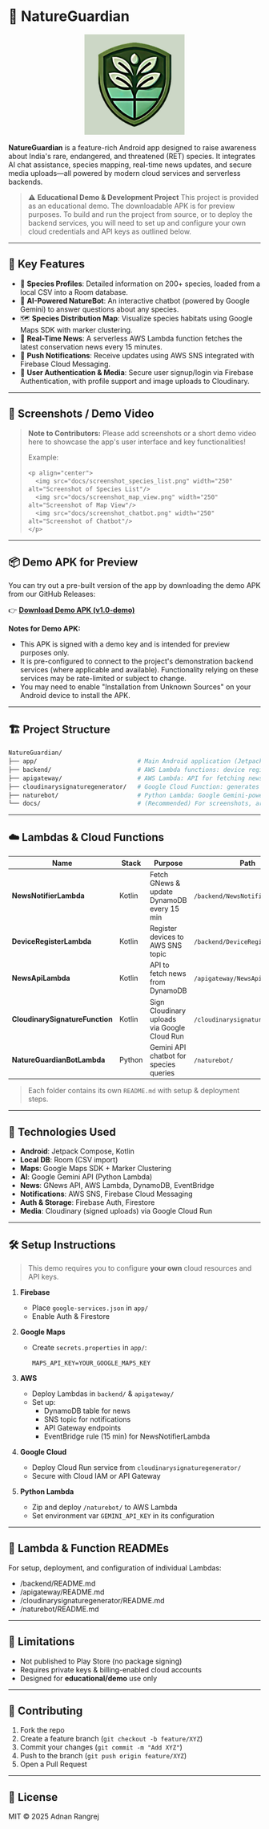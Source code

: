 # 🌿 NatureGuardian

<p align="center">
  <img src="https://raw.githubusercontent.com/adnanrangrej/nature-guardian/refs/heads/main/app/src/main/ic_launcher-playstore.png" height="200" alt="NatureGuardian App Icon"/>
</p>

**NatureGuardian** is a feature-rich Android app designed to raise awareness about India's rare, endangered, and threatened (RET) species. It integrates AI chat assistance, species mapping, real-time news updates, and secure media uploads—all powered by modern cloud services and serverless backends.

> ⚠️ **Educational Demo & Development Project**
> This project is provided as an educational demo. The downloadable APK is for preview purposes. To build and run the project from source, or to deploy the backend services, you will need to set up and configure your own cloud credentials and API keys as outlined below.

---

## 📱 Key Features

- 🔎 **Species Profiles**: Detailed information on 200+ species, loaded from a local CSV into a Room database.
- 🤖 **AI-Powered NatureBot**: An interactive chatbot (powered by Google Gemini) to answer questions about any species.
- 🗺️ **Species Distribution Map**: Visualize species habitats using Google Maps SDK with marker clustering.
- 📰 **Real-Time News**: A serverless AWS Lambda function fetches the latest conservation news every 15 minutes.
- 🔔 **Push Notifications**: Receive updates using AWS SNS integrated with Firebase Cloud Messaging.
- 🧾 **User Authentication & Media**: Secure user signup/login via Firebase Authentication, with profile support and image uploads to Cloudinary.

---

## 📸 Screenshots / Demo Video

> **Note to Contributors:** Please add screenshots or a short demo video here to showcase the app's user interface and key functionalities!
>
> Example:
> ```
> <p align="center">
>   <img src="docs/screenshot_species_list.png" width="250" alt="Screenshot of Species List"/>
>   <img src="docs/screenshot_map_view.png" width="250" alt="Screenshot of Map View"/>
>   <img src="docs/screenshot_chatbot.png" width="250" alt="Screenshot of Chatbot"/>
> </p>
> ```

---

## 📦 Demo APK for Preview

You can try out a pre-built version of the app by downloading the demo APK from our GitHub Releases:

👉 **[Download Demo APK (v1.0-demo)](https://github.com/adnanrangrej/nature-guardian/releases/download/v1.0-demo/app-release.apk)**

**Notes for Demo APK:**
* This APK is signed with a demo key and is intended for preview purposes only.
* It is pre-configured to connect to the project's demonstration backend services (where applicable and available). Functionality relying on these services may be rate-limited or subject to change.
* You may need to enable "Installation from Unknown Sources" on your Android device to install the APK.

---

## 🏗️ Project Structure

```bash
NatureGuardian/
├── app/                            # Main Android application (Jetpack Compose, Kotlin)
├── backend/                        # AWS Lambda functions: device registration & news notifier
├── apigateway/                     # AWS Lambda: API for fetching news from DynamoDB
├── cloudinarysignaturegenerator/   # Google Cloud Function: generates signatures for secure image uploads
├── naturebot/                      # Python Lambda: Google Gemini-powered AI species assistant
└── docs/                           # (Recommended) For screenshots, architecture diagrams, etc.
```

---

## ☁️ Lambdas & Cloud Functions

| Name                              | Stack   | Purpose                                            | Path                              |
|-----------------------------------|---------|----------------------------------------------------|-----------------------------------|
| **NewsNotifierLambda**            | Kotlin  | Fetch GNews & update DynamoDB every 15 min         | `/backend/NewsNotifierLambda/`    |
| **DeviceRegisterLambda**          | Kotlin  | Register devices to AWS SNS topic                  | `/backend/DeviceRegisterLambda/`  |
| **NewsApiLambda**                 | Kotlin  | API to fetch news from DynamoDB                    | `/apigateway/NewsApiLambda/`      |
| **CloudinarySignatureFunction**   | Kotlin  | Sign Cloudinary uploads via Google Cloud Run       | `/cloudinarysignaturegenerator/`  |
| **NatureGuardianBotLambda**       | Python  | Gemini API chatbot for species queries             | `/naturebot/`                     |

> Each folder contains its own `README.md` with setup & deployment steps.

---

## 🚀 Technologies Used

- **Android**: Jetpack Compose, Kotlin  
- **Local DB**: Room (CSV import)  
- **Maps**: Google Maps SDK + Marker Clustering  
- **AI**: Google Gemini API (Python Lambda)  
- **News**: GNews API, AWS Lambda, DynamoDB, EventBridge  
- **Notifications**: AWS SNS, Firebase Cloud Messaging  
- **Auth & Storage**: Firebase Auth, Firestore  
- **Media**: Cloudinary (signed uploads) via Google Cloud Run  

---

## 🛠️ Setup Instructions

> This demo requires you to configure **your own** cloud resources and API keys.

1. **Firebase**  
   - Place `google-services.json` in `app/`  
   - Enable Auth & Firestore

2. **Google Maps**  
   - Create `secrets.properties` in `app/`:  
     ```properties
     MAPS_API_KEY=YOUR_GOOGLE_MAPS_KEY
     ```

3. **AWS**  
   - Deploy Lambdas in `backend/` & `apigateway/`  
   - Set up:
     - DynamoDB table for news
     - SNS topic for notifications
     - API Gateway endpoints
     - EventBridge rule (15 min) for NewsNotifierLambda

4. **Google Cloud**  
   - Deploy Cloud Run service from `cloudinarysignaturegenerator/`  
   - Secure with Cloud IAM or API Gateway

5. **Python Lambda**  
   - Zip and deploy `/naturebot/` to AWS Lambda  
   - Set environment var `GEMINI_API_KEY` in its configuration

---

## 📂 Lambda & Function READMEs

For setup, deployment, and configuration of individual Lambdas:

- /backend/README.md
- /apigateway/README.md
- /cloudinarysignaturegenerator/README.md
- /naturebot/README.md

---

## 🙋 Limitations

- Not published to Play Store (no package signing)  
- Requires private keys & billing-enabled cloud accounts  
- Designed for **educational/demo** use only  

---

## 🤝 Contributing

1. Fork the repo  
2. Create a feature branch (`git checkout -b feature/XYZ`)  
3. Commit your changes (`git commit -m "Add XYZ"`)  
4. Push to the branch (`git push origin feature/XYZ`)  
5. Open a Pull Request

---

## 📄 License

MIT © 2025 Adnan Rangrej 

